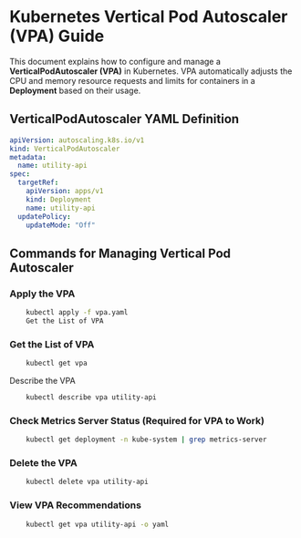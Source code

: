 # Kubernetes Vertical Pod Autoscaler (VPA) Guide

This document explains how to configure and manage a **VerticalPodAutoscaler (VPA)** in Kubernetes. VPA automatically adjusts the CPU and memory resource requests and limits for containers in a **Deployment** based on their usage.

## **VerticalPodAutoscaler YAML Definition**

```yaml
apiVersion: autoscaling.k8s.io/v1
kind: VerticalPodAutoscaler
metadata:
  name: utility-api
spec:
  targetRef:
    apiVersion: apps/v1
    kind: Deployment
    name: utility-api
  updatePolicy:
    updateMode: "Off"
```

## Commands for Managing Vertical Pod Autoscaler

### Apply the VPA

```sh
    kubectl apply -f vpa.yaml
    Get the List of VPA
```
### Get the List of VPA

```sh
    kubectl get vpa
```
Describe the VPA

```bash
    kubectl describe vpa utility-api
```

### Check Metrics Server Status (Required for VPA to Work)

```sh
    kubectl get deployment -n kube-system | grep metrics-server
```

### Delete the VPA

```sh
    kubectl delete vpa utility-api
```

### View VPA Recommendations

```sh
    kubectl get vpa utility-api -o yaml
```


